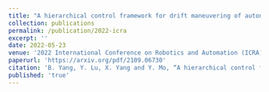 ```yaml
---
title: "A hierarchical control framework for drift maneuvering of autonomous vehicles"
collection: publications
permalink: /publication/2022-icra
excerpt: ''
date: 2022-05-23
venue: '2022 International Conference on Robotics and Automation (ICRA)'
paperurl: 'https://arxiv.org/pdf/2109.06730'
citation: 'B. Yang, Y. Lu, X. Yang and Y. Mo, “A hierarchical control framework for drift maneuvering of autonomous vehicles,” in 2022 International Conference on Robotics and Automation (ICRA). IEEE, 2022, pp. 1387–1393.'
published: 'true'
---
```

